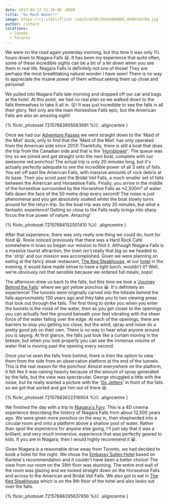 ```yaml
---
date: 2017-04-17 21:10:00 -0500
title: "So Much Water!!"
image: https://c1.staticflickr.com/5/4230/35843804885_db997d47b4.jpg
author: richard
locations: 
  - Canada
  - Toronto
---
```



We were on the road again yesterday morning, but this time it was only 1½ hours down to Niagara Falls :smiley:. It has been my experience that quite often, some of these incredible sights can be a bit of a let down when you see them in real life. Niagara Falls is definitely not one of those! They are perhaps the most breathtaking natural wonder I have seen! There is no way to appreciate the insane power of them without seeing them up close and personal! 

We pulled into Niagara Falls late morning and dropped off our car and bags at the hotel. At this point, we had no real plan so we walked down to the falls themselves to take it all in. :open_mouth:! It was just incredible to see the falls in all their glory. Not only are the main Horseshoe Falls epic, but the American Falls are also an amazing sight!

{% flickr_photoset 72157683905683991 %}{: .aligncentre }

Once we had our [Adventure Passes][1] we went straight down to the 'Maid of the Mist' dock, only to find that the 'Maid of the Mist' has only operated from the American side since 2013! Thankfully, there is still a boat that does the trip from the Canadian side and that is the '[Hornblower][2]'. The queue was tiny so we joined and got straight onto the next boat, complete with our awesome red ponchos! The actual trip is only 20 minutes long, but it's actually perfectly adequate to see the incredible power of all 3 sets of falls. You set off past the American Falls, with massive amounts of rock debris at its base. Then you scoot past the Bridal Veil Falls, a much smaller set of falls between the American and Horseshoe Falls. Finally, you arrive in the middle of the horseshoe surrounded by the Horseshoe Falls as ≈2,500m³ of water falls down the face of the 50 metre drop every second! The noise is just phenomenal and you get absolutely soaked whilst the boat slowly turns around for the return trip. So the boat trip was only 20 minutes, but what a fantastic experience! Getting so close to the Falls really brings into sharp focus the true power of nature. Amazing!  

{% flickr_photoset 72157684152001410 %}{: .aligncentre }

After that experience, there was only really one thing we could do, hunt for food :smiley:. Rosie noticed previously that there was a Hard Rock Café somewhere in town so began our mission to find it. Although Niagara Falls is a massive tourist attraction, the town isn't really that big so we headed to the 'strip' and our mission was accomplished. Given we were planning on eating at the fancy steak restaurant, [The Keg Steakhouse][3], at our [hotel][4] in the evening, it would have made sense to have a light lunch, wouldn't it? Well, we're obviously not that sensible because we ordered full meals, oops!

The afternoon drew us back to the falls, but this time we took a '[Journey Behind the Falls][5]' where we got yellow ponchos :grinning:. It's definitely an experience! The tunnels were originally carved into the hillside behind the falls approximately 130 years ago and they take you to two viewing areas that look out through the falls. The first thing to strike you when you enter the tunnels is the noise of the water, then as you get closer to the openings you can actually feel the ground beneath your feet vibrating with the sheer force of the water falling over the edge. At each of the openings, there are barriers to stop you getting too close, but the wind, spray and noise do a pretty good job on their own. There is no way to hear what anyone around you is saying. At first glance, the falls just look like a curtain moving in the breeze, but when you look properly you can see the immense volume of water that is moving past the opening every second.

Once you've seen the falls from behind, there is then the option to view them from the side from an observation platform at the end of the tunnels. This is the real reason for the ponchos! Almost everywhere on the platform, it felt like it was raining heavily because of the amount of spray generated by the falls, but the view was spectacular. George struggled a little with the noise, but he really wanted a picture with the '[Go Jetters][6]' in front of the falls so we got that sorted and got him out of there :smiley:. 

{% flickr_photoset 72157683622316904 %}{: .aligncentre }

We finished the day with a trip to [Niagara's Fury][7]. This is a 4D cinema experience describing the history of Niagara Falls from about 12,500 years ago. We were given more ponchos on the way in, then shepherded into a circular room and onto a platform above a shallow pool of water. Rather than spoil the experience for anyone else going, I'll just say that it was a brilliant, and very much immersive, experience that was perfectly geared to kids. If you are in Niagara, then I would highly recommend it :grinning:.

Given Niagara is a reasonable drive away from Toronto, we had decided to book a hotel for the night. We chose the [Embassy Suites Hotel][4] based on Karlene's recommendation and it couldn't have been a better choice! The view from our room on the 39th floor was stunning. The entire end wall of the room was glazing and we looked straight down on the Horseshoe Falls and across to the American and Bridal Veil Falls. We also got to eat in [The Keg Steakhouse][3] which is on the 9th floor of the hotel and also looks out over the falls.

{% flickr_photoset 72157686285637856 %}{: .aligncentre }

[1]: https://www.niagaraparks.com/visit-niagara-parks/plan-your-visit/deals-packages/ "Niagara Falls Adventure Pass - Save up to 48% off top Niagara attractions"
[2]: https://www.niagaracruises.com/ "Hornblower Niagara Cruise"
[3]: http://www.fallsviewrestaurant.com/ "The Keg Steakhouse &amp; Bar | Fallsview | Niagara Falls, Canada"
[4]: http://www.embassysuitesniagara.com/ "Niagara Falls Hotel – Embassy Suites Niagara Falls Hotel"
[5]: https://www.niagaraparks.com/visit/attractions/journey-behind-the-falls/ "Journey Behind the Falls"
[6]: http://www.bbc.co.uk/cbeebies/shows/go-jetters "Go Jetters - CBeebies - BBC"
[7]: https://www.niagaraparks.com/visit/attractions/niagaras-fury/ "Niagara's Fury"